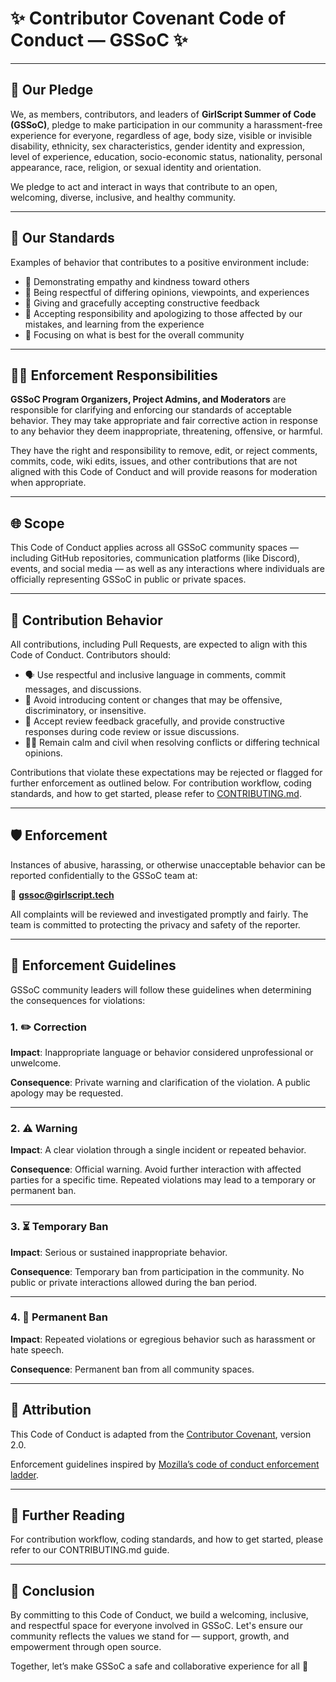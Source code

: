 # ✨ Contributor Covenant Code of Conduct — GSSoC ✨

---

## 🌟 Our Pledge

We, as members, contributors, and leaders of **GirlScript Summer of Code (GSSoC)**, pledge to make participation in our community a harassment-free experience for everyone, regardless of age, body size, visible or invisible disability, ethnicity, sex characteristics, gender identity and expression, level of experience, education, socio-economic status, nationality, personal appearance, race, religion, or sexual identity and orientation.

We pledge to act and interact in ways that contribute to an open, welcoming, diverse, inclusive, and healthy community.

---

## 🚦 Our Standards

Examples of behavior that contributes to a positive environment include:

- 💖 Demonstrating empathy and kindness toward others  
- 🤝 Being respectful of differing opinions, viewpoints, and experiences  
- 📝 Giving and gracefully accepting constructive feedback  
- 🌱 Accepting responsibility and apologizing to those affected by our mistakes, and learning from the experience  
- 🎯 Focusing on what is best for the overall community  

---

## 👨‍⚖️ Enforcement Responsibilities

**GSSoC Program Organizers, Project Admins, and Moderators** are responsible for clarifying and enforcing our standards of acceptable behavior. They may take appropriate and fair corrective action in response to any behavior they deem inappropriate, threatening, offensive, or harmful.

They have the right and responsibility to remove, edit, or reject comments, commits, code, wiki edits, issues, and other contributions that are not aligned with this Code of Conduct and will provide reasons for moderation when appropriate.

---

## 🌐 Scope

This Code of Conduct applies across all GSSoC community spaces — including GitHub repositories, communication platforms (like Discord), events, and social media — as well as any interactions where individuals are officially representing GSSoC in public or private spaces.

---

## 📌 Contribution Behavior

All contributions, including Pull Requests, are expected to align with this Code of Conduct. Contributors should:

- 🗣 Use respectful and inclusive language in comments, commit messages, and discussions.
- 🚫 Avoid introducing content or changes that may be offensive, discriminatory, or insensitive.
- 🤝 Accept review feedback gracefully, and provide constructive responses during code review or issue discussions.
- 🧘‍♀ Remain calm and civil when resolving conflicts or differing technical opinions.

Contributions that violate these expectations may be rejected or flagged for further enforcement as outlined below.
For contribution workflow, coding standards, and how to get started, please refer to [CONTRIBUTING.md](CONTRIBUTING.md).

---

## 🛡️ Enforcement

Instances of abusive, harassing, or otherwise unacceptable behavior can be reported confidentially to the GSSoC team at:

📧 **gssoc@girlscript.tech**

All complaints will be reviewed and investigated promptly and fairly. The team is committed to protecting the privacy and safety of the reporter.

---

## 📖 Enforcement Guidelines

GSSoC community leaders will follow these guidelines when determining the consequences for violations:

### 1. ✏️ Correction

**Impact**: Inappropriate language or behavior considered unprofessional or unwelcome.

**Consequence**: Private warning and clarification of the violation. A public apology may be requested.

---

### 2. ⚠️ Warning

**Impact**: A clear violation through a single incident or repeated behavior.

**Consequence**: Official warning. Avoid further interaction with affected parties for a specific time. Repeated violations may lead to a temporary or permanent ban.

---

### 3. ⏳ Temporary Ban

**Impact**: Serious or sustained inappropriate behavior.

**Consequence**: Temporary ban from participation in the community. No public or private interactions allowed during the ban period.

---

### 4. 🚫 Permanent Ban

**Impact**: Repeated violations or egregious behavior such as harassment or hate speech.

**Consequence**: Permanent ban from all community spaces.

---

## 📜 Attribution

This Code of Conduct is adapted from the [Contributor Covenant](https://www.contributor-covenant.org/version/2/0/code_of_conduct.html), version 2.0.

Enforcement guidelines inspired by [Mozilla’s code of conduct enforcement ladder](https://github.com/mozilla/diversity).

---

## 📘 Further Reading
For contribution workflow, coding standards, and how to get started, please refer to our CONTRIBUTING.md guide.

---

## 🌟 Conclusion

By committing to this Code of Conduct, we build a welcoming, inclusive, and respectful space for everyone involved in GSSoC. Let's ensure our community reflects the values we stand for — support, growth, and empowerment through open source.

Together, let’s make GSSoC a safe and collaborative experience for all 💫
